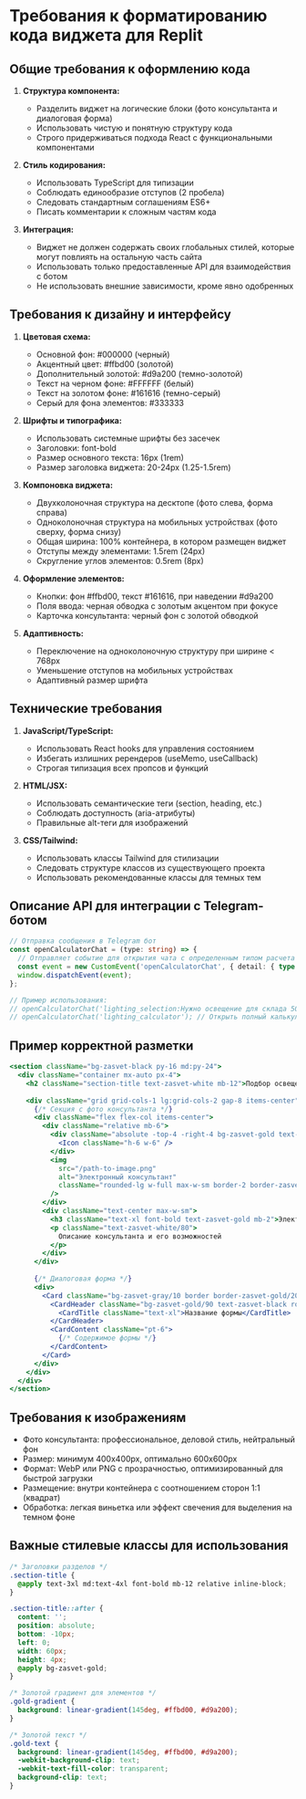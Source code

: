 
# Требования к форматированию кода виджета для Replit

## Общие требования к оформлению кода

1. **Структура компонента:**
   - Разделить виджет на логические блоки (фото консультанта и диалоговая форма)
   - Использовать чистую и понятную структуру кода
   - Строго придерживаться подхода React с функциональными компонентами

2. **Стиль кодирования:**
   - Использовать TypeScript для типизации
   - Соблюдать единообразие отступов (2 пробела)
   - Следовать стандартным соглашениям ES6+
   - Писать комментарии к сложным частям кода

3. **Интеграция:**
   - Виджет не должен содержать своих глобальных стилей, которые могут повлиять на остальную часть сайта
   - Использовать только предоставленные API для взаимодействия с ботом
   - Не использовать внешние зависимости, кроме явно одобренных

## Требования к дизайну и интерфейсу

1. **Цветовая схема:**
   - Основной фон: #000000 (черный)
   - Акцентный цвет: #ffbd00 (золотой)
   - Дополнительный золотой: #d9a200 (темно-золотой)
   - Текст на черном фоне: #FFFFFF (белый)
   - Текст на золотом фоне: #161616 (темно-серый)
   - Серый для фона элементов: #333333

2. **Шрифты и типографика:**
   - Использовать системные шрифты без засечек
   - Заголовки: font-bold
   - Размер основного текста: 16px (1rem)
   - Размер заголовка виджета: 20-24px (1.25-1.5rem)

3. **Компоновка виджета:**
   - Двухколоночная структура на десктопе (фото слева, форма справа)
   - Одноколоночная структура на мобильных устройствах (фото сверху, форма снизу)
   - Общая ширина: 100% контейнера, в котором размещен виджет
   - Отступы между элементами: 1.5rem (24px)
   - Скругление углов элементов: 0.5rem (8px)

4. **Оформление элементов:**
   - Кнопки: фон #ffbd00, текст #161616, при наведении #d9a200
   - Поля ввода: черная обводка с золотым акцентом при фокусе
   - Карточка консультанта: черный фон с золотой обводкой

5. **Адаптивность:**
   - Переключение на одноколоночную структуру при ширине < 768px
   - Уменьшение отступов на мобильных устройствах
   - Адаптивный размер шрифта

## Технические требования

1. **JavaScript/TypeScript:**
   - Использовать React hooks для управления состоянием
   - Избегать излишних ререндеров (useMemo, useCallback)
   - Строгая типизация всех пропсов и функций

2. **HTML/JSX:**
   - Использовать семантические теги (section, heading, etc.)
   - Соблюдать доступность (aria-атрибуты)
   - Правильные alt-теги для изображений

3. **CSS/Tailwind:**
   - Использовать классы Tailwind для стилизации
   - Следовать структуре классов из существующего проекта
   - Использовать рекомендованные классы для темных тем

## Описание API для интеграции с Telegram-ботом

```typescript
// Отправка сообщения в Telegram бот
const openCalculatorChat = (type: string) => {
  // Отправляет событие для открытия чата с определенным типом расчета
  const event = new CustomEvent('openCalculatorChat', { detail: { type } });
  window.dispatchEvent(event);
};

// Пример использования:
// openCalculatorChat('lighting_selection:Нужно освещение для склада 500м²');
// openCalculatorChat('lighting_calculator'); // Открыть полный калькулятор
```

## Пример корректной разметки

```jsx
<section className="bg-zasvet-black py-16 md:py-24">
  <div className="container mx-auto px-4">
    <h2 className="section-title text-zasvet-white mb-12">Подбор освещения</h2>
    
    <div className="grid grid-cols-1 lg:grid-cols-2 gap-8 items-center">
      {/* Секция с фото консультанта */}
      <div className="flex flex-col items-center">
        <div className="relative mb-6">
          <div className="absolute -top-4 -right-4 bg-zasvet-gold text-zasvet-black rounded-full p-3">
            <Icon className="h-6 w-6" />
          </div>
          <img 
            src="/path-to-image.png" 
            alt="Электронный консультант" 
            className="rounded-lg w-full max-w-sm border-2 border-zasvet-gold/30"
          />
        </div>
        <div className="text-center max-w-sm">
          <h3 className="text-xl font-bold text-zasvet-gold mb-2">Электронный консультант</h3>
          <p className="text-zasvet-white/80">
            Описание консультанта и его возможностей
          </p>
        </div>
      </div>
      
      {/* Диалоговая форма */}
      <div>
        <Card className="bg-zasvet-gray/10 border border-zasvet-gold/20 shadow-xl">
          <CardHeader className="bg-zasvet-gold/90 text-zasvet-black rounded-t-lg">
            <CardTitle className="text-xl">Название формы</CardTitle>
          </CardHeader>
          <CardContent className="pt-6">
            {/* Содержимое формы */}
          </CardContent>
        </Card>
      </div>
    </div>
  </div>
</section>
```

## Требования к изображениям

- Фото консультанта: профессиональное, деловой стиль, нейтральный фон
- Размер: минимум 400x400px, оптимально 600x600px
- Формат: WebP или PNG с прозрачностью, оптимизированный для быстрой загрузки
- Размещение: внутри контейнера с соотношением сторон 1:1 (квадрат)
- Обработка: легкая виньетка или эффект свечения для выделения на темном фоне

## Важные стилевые классы для использования

```css
/* Заголовки разделов */
.section-title {
  @apply text-3xl md:text-4xl font-bold mb-12 relative inline-block;
}

.section-title::after {
  content: '';
  position: absolute;
  bottom: -10px;
  left: 0;
  width: 60px;
  height: 4px;
  @apply bg-zasvet-gold;
}

/* Золотой градиент для элементов */
.gold-gradient {
  background: linear-gradient(145deg, #ffbd00, #d9a200);
}

/* Золотой текст */
.gold-text {
  background: linear-gradient(145deg, #ffbd00, #d9a200);
  -webkit-background-clip: text;
  -webkit-text-fill-color: transparent;
  background-clip: text;
}
```
